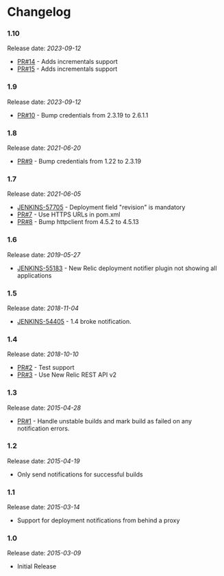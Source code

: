 Changelog
=========

### 1.10

Release date: _2023-09-12_

* [PR#14](https://github.com/jenkinsci/newrelic-deployment-notifier-plugin/pull/14) - Adds incrementals support
* [PR#15](https://github.com/jenkinsci/newrelic-deployment-notifier-plugin/pull/15) - Adds incrementals support

### 1.9

Release date: _2023-09-12_

* [PR#10](https://github.com/jenkinsci/newrelic-deployment-notifier-plugin/pull/10) - Bump credentials from 2.3.19 to 2.6.1.1

### 1.8

Release date: _2021-06-20_

* [PR#9](https://github.com/jenkinsci/newrelic-deployment-notifier-plugin/pull/9) - Bump credentials from 1.22 to 2.3.19

### 1.7

Release date: _2021-06-05_

* [JENKINS-57705](https://issues.jenkins.io/browse/JENKINS-57705) - Deployment field "revision" is mandatory
* [PR#7](https://github.com/jenkinsci/newrelic-deployment-notifier-plugin/pull/7) - Use HTTPS URLs in pom.xml
* [PR#8](https://github.com/jenkinsci/newrelic-deployment-notifier-plugin/pull/8) - Bump httpclient from 4.5.2 to 4.5.13

### 1.6

Release date: _2019-05-27_

* [JENKINS-55183](https://issues.jenkins-ci.org/browse/JENKINS-55183) - New Relic deployment notifier plugin not showing all applications

### 1.5

Release date: _2018-11-04_

* [JENKINS-54405](https://issues.jenkins-ci.org/browse/JENKINS-54405) - 1.4 broke notification.

### 1.4

Release date: _2018-10-10_

* [PR#2](https://github.com/jenkinsci/newrelic-deployment-notifier-plugin/pull/2) - Test support
* [PR#3](https://github.com/jenkinsci/newrelic-deployment-notifier-plugin/pull/3) - Use New Relic REST API v2

### 1.3

Release date: _2015-04-28_

* [PR#1](https://github.com/jenkinsci/newrelic-deployment-notifier-plugin/pull/1) - Handle unstable builds and mark build as failed on any notification errors.

### 1.2

Release date: _2015-04-19_

* Only send notifications for successful builds

### 1.1

Release date: _2015-03-14_

* Support for deployment notifications from behind a proxy

### 1.0

Release date: _2015-03-09_

* Initial Release